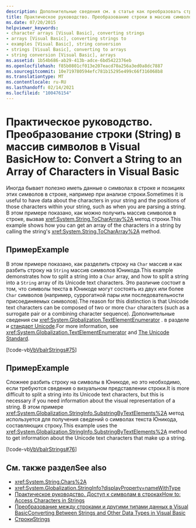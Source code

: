 ```yaml
---
description: Дополнительные сведения см. в статье как преобразовать строку в массив символов в Visual Basic
title: Практическое руководство. Преобразование строки в массив символов
ms.date: 07/20/2015
helpviewer_keywords:
- character arrays [Visual Basic], converting strings
- arrays [Visual Basic], converting strings to
- examples [Visual Basic], string conversion
- strings [Visual Basic], converting to arrays
- string conversion [Visual Basic], arrays
ms.assetid: 1b54b686-ab29-413b-adce-6bd5422376eb
ms.openlocfilehash: f85b0801cf013e207eacd70a256a3ed0a8dc7887
ms.sourcegitcommit: 10e719780594efc781b15295e499c66f316068b8
ms.translationtype: MT
ms.contentlocale: ru-RU
ms.lasthandoff: 02/14/2021
ms.locfileid: "100476154"
---
```

# <a name="how-to-convert-a-string-to-an-array-of-characters-in-visual-basic"></a><span data-ttu-id="587d6-103">Практическое руководство. Преобразование строки (String) в массив символов в Visual Basic</span><span class="sxs-lookup"><span data-stu-id="587d6-103">How to: Convert a String to an Array of Characters in Visual Basic</span></span>

<span data-ttu-id="587d6-104">Иногда бывает полезно иметь данные о символах в строке и позициях этих символов в строке, например при анализе строки.</span><span class="sxs-lookup"><span data-stu-id="587d6-104">Sometimes it is useful to have data about the characters in your string and the positions of those characters within your string, such as when you are parsing a string.</span></span> <span data-ttu-id="587d6-105">В этом примере показано, как можно получить массив символов в строке, вызвав <xref:System.String.ToCharArray%2A> метод строки.</span><span class="sxs-lookup"><span data-stu-id="587d6-105">This example shows how you can get an array of the characters in a string by calling the string's <xref:System.String.ToCharArray%2A> method.</span></span>  
  
## <a name="example"></a><span data-ttu-id="587d6-106">Пример</span><span class="sxs-lookup"><span data-stu-id="587d6-106">Example</span></span>  

 <span data-ttu-id="587d6-107">В этом примере показано, как разделить строку на `Char` массив и как разбить строку на `String` массив символов Юникода.</span><span class="sxs-lookup"><span data-stu-id="587d6-107">This example demonstrates how to split a string into a `Char` array, and how to split a string into a `String` array of its Unicode text characters.</span></span> <span data-ttu-id="587d6-108">Это различие состоит в том, что символы текста в Юникоде могут состоять из двух или более `Char` символов (например, суррогатной пары или последовательности присоединяемых символов).</span><span class="sxs-lookup"><span data-stu-id="587d6-108">The reason for this distinction is that Unicode text characters can be composed of two or more `Char` characters (such as a surrogate pair or a combining character sequence).</span></span> <span data-ttu-id="587d6-109">Дополнительные сведения см <xref:System.Globalization.TextElementEnumerator> . в разделе и [стандарт Unicode](https://www.unicode.org/standard/standard.html).</span><span class="sxs-lookup"><span data-stu-id="587d6-109">For more information, see <xref:System.Globalization.TextElementEnumerator> and [The Unicode Standard](https://www.unicode.org/standard/standard.html).</span></span>  
  
 [!code-vb[VbVbalrStrings#75](~/samples/snippets/visualbasic/VS_Snippets_VBCSharp/VbVbalrStrings/VB/Class4.vb#75)]  
  
## <a name="example"></a><span data-ttu-id="587d6-110">Пример</span><span class="sxs-lookup"><span data-stu-id="587d6-110">Example</span></span>  

 <span data-ttu-id="587d6-111">Сложнее разбить строку на символы в Юникоде, но это необходимо, если требуются сведения о визуальном представлении строки.</span><span class="sxs-lookup"><span data-stu-id="587d6-111">It is more difficult to split a string into its Unicode text characters, but this is necessary if you need information about the visual representation of a string.</span></span> <span data-ttu-id="587d6-112">В этом примере <xref:System.Globalization.StringInfo.SubstringByTextElements%2A> метод используется для получения сведений о символах текста Юникода, составляющих строку.</span><span class="sxs-lookup"><span data-stu-id="587d6-112">This example uses the <xref:System.Globalization.StringInfo.SubstringByTextElements%2A> method to get information about the Unicode text characters that make up a string.</span></span>  
  
 [!code-vb[VbVbalrStrings#76](~/samples/snippets/visualbasic/VS_Snippets_VBCSharp/VbVbalrStrings/VB/Class4.vb#76)]  
  
## <a name="see-also"></a><span data-ttu-id="587d6-113">См. также раздел</span><span class="sxs-lookup"><span data-stu-id="587d6-113">See also</span></span>

- <xref:System.String.Chars%2A>
- <xref:System.Globalization.StringInfo?displayProperty=nameWithType>
- [<span data-ttu-id="587d6-114">Практическое руководство. Доступ к символам в строках</span><span class="sxs-lookup"><span data-stu-id="587d6-114">How to: Access Characters in Strings</span></span>](how-to-access-characters-in-strings.md)
- [<span data-ttu-id="587d6-115">Преобразование между строками и другими типами данных в Visual Basic</span><span class="sxs-lookup"><span data-stu-id="587d6-115">Converting Between Strings and Other Data Types in Visual Basic</span></span>](converting-between-strings-and-other-data-types.md)
- [<span data-ttu-id="587d6-116">Строки</span><span class="sxs-lookup"><span data-stu-id="587d6-116">Strings</span></span>](index.md)
